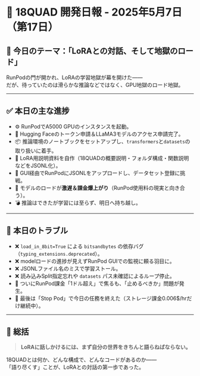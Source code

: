# 📕 18QUAD 開発日報 - 2025年5月7日（第17日）

## 🎯 今日のテーマ：「LoRAとの対話、そして地獄のロード」

RunPodの門が開かれ、LoRAの学習地獄が幕を開けた――  
だが、待っていたのは滑らかな推論などではなく、GPU地獄のロード地獄。

---

## ✅ 本日の主な進捗

- ⚙ RunPodでA5000 GPUのインスタンスを起動。
- 🔑 Hugging Faceのトークン申請＆LLaMA3モデルのアクセス申請完了。
- 📦 推論環境のノートブックをセットアップし、`transformers`と`datasets`の取り扱いに着手。
- 🧠 LoRA用説明資料を自作（18QUADの概要説明・フォルダ構成・関数説明などをJSONL化）。
- 📁 GUI経由でRunPodにJSONLをアップロードし、データセット登録に挑戦。
- 🔄 モデルのロードが**激遅＆課金爆上がり**（RunPod使用料の現実と向き合う）。
- 💣 推論はできたが学習には至らず、明日へ持ち越し。

---

## 🧨 本日のトラブル

- ❌ `load_in_8bit=True` による `bitsandbytes` の依存バグ（`typing_extensions.deprecated`）。
- ❌ modelロードの進捗が見えずRunPod GUIでの監視に頼る羽目に。
- ❌ JSONLファイル名のミスで学習ストール。
- ❌ 読み込みSplit指定忘れや `datasets` パス未確認によるループ停止。
- 💸 ついにRunPod課金「1ドル超え」で焦るも、「止めるべきか」問題が発生。
- 🛑 最後は「Stop Pod」で今日の任務を終えた（ストレージ課金0.006$/hrだけ継続中）。

---

## 🧩 総括

> **LoRAに話しかけるには、まず自分の世界をきちんと語らねばならない。**

18QUADとは何か、どんな構成で、どんなコードがあるのか――  
「語り尽くす」ことが、LoRAとの対話の第一歩であった。
